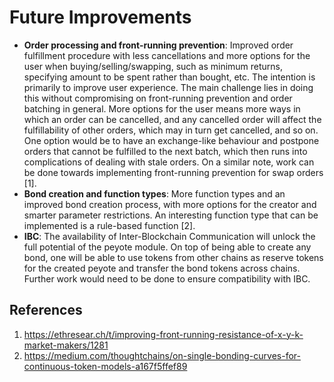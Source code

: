 # Future Improvements

- **Order processing and front-running prevention**: Improved order fulfillment procedure with less cancellations and more options for the user when buying/selling/swapping, such as minimum returns, specifying amount to be spent rather than bought, etc. The intention is primarily to improve user experience. The main challenge lies in doing this without compromising on front-running prevention and order batching in general. More options for the user means more ways in which an order can be cancelled, and any cancelled order will affect the fulfillability of other orders, which may in turn get cancelled, and so on. One option would be to have an exchange-like behaviour and postpone orders that cannot be fulfilled to the next batch, which then runs into complications of dealing with stale orders. On a similar note, work can be done towards implementing front-running prevention for swap orders [1].
- **Bond creation and function types**: More function types and an improved bond creation process, with more options for the creator and smarter parameter restrictions. An interesting function type that can be implemented is a rule-based function [2].
- **IBC**: The availability of Inter-Blockchain Communication will unlock the full potential of the peyote module. On top of being able to create any bond, one will be able to use tokens from other chains as reserve tokens for the created peyote and transfer the bond tokens across chains. Further work would need to be done to ensure compatibility with IBC.

## References

1. https://ethresear.ch/t/improving-front-running-resistance-of-x-y-k-market-makers/1281
2. https://medium.com/thoughtchains/on-single-bonding-curves-for-continuous-token-models-a167f5ffef89